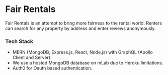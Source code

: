 # Fair Rentals

Fair Rentals is an attempt to bring more fairness to the rental world. Renters can search for any property by address and enter reviews anonymously.


### Tech Stack
* MERN (MongoDB, Express.js, React, Node.js) with GraphQL (Apollo Client and Server).
* We use a hosted MongoDB database on mLab due to Heroku limitations.
* Auth0 for Oauth based authentication.
